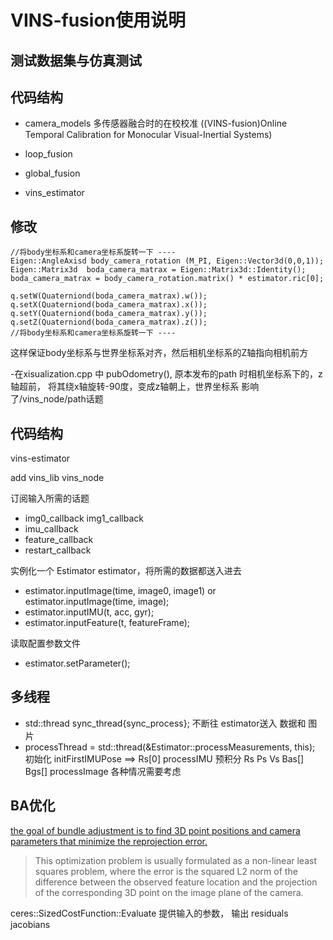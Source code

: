 
# VINS-fusion使用说明  

## 测试数据集与仿真测试

## 代码结构

- camera_models 多传感器融合时的在校校准
((VINS-fusion)Online Temporal Calibration for Monocular Visual-Inertial Systems)

- loop_fusion

- global_fusion

- vins_estimator


## 修改


    //将body坐标系和camera坐标系旋转一下 ----
    Eigen::AngleAxisd body_camera_rotation (M_PI, Eigen::Vector3d(0,0,1));
    Eigen::Matrix3d  boda_camera_matrax = Eigen::Matrix3d::Identity();
    boda_camera_matrax = body_camera_rotation.matrix() * estimator.ric[0];

    q.setW(Quaterniond(boda_camera_matrax).w());
    q.setX(Quaterniond(boda_camera_matrax).x());
    q.setY(Quaterniond(boda_camera_matrax).y());
    q.setZ(Quaterniond(boda_camera_matrax).z());
    //将body坐标系和camera坐标系旋转一下 ----

这样保证body坐标系与世界坐标系对齐，然后相机坐标系的Z轴指向相机前方


-在xisualization.cpp 中 pubOdometry(), 原本发布的path 时相机坐标系下的，z轴超前，
将其绕x轴旋转-90度，变成z轴朝上，世界坐标系
影响了/vins_node/path话题


## 代码结构

vins-estimator 

add vins_lib  vins_node


订阅输入所需的话题
- img0_callback  img1_callback
- imu_callback
- feature_callback
- restart_callback

实例化一个 Estimator estimator，将所需的数据都送入进去
- estimator.inputImage(time, image0, image1) or  estimator.inputImage(time, image);
- estimator.inputIMU(t, acc, gyr);
- estimator.inputFeature(t, featureFrame);

读取配置参数文件
- estimator.setParameter();



## 多线程

- std::thread sync_thread{sync_process}; 不断往 estimator送入 数据和 图片
- processThread   = std::thread(&Estimator::processMeasurements, this);
    初始化 initFirstIMUPose ==> Rs[0]
    processIMU 预积分 Rs Ps Vs Bas[] Bgs[]
    processImage 各种情况需要考虑



## BA优化
[the goal of bundle adjustment is to find 3D point positions and camera parameters that minimize the reprojection error.]()

> This optimization problem is usually formulated as a non-linear least squares problem, where the error is the squared L2 norm of the difference between the observed feature location and the projection of the corresponding 3D point on the image plane of the camera.

ceres::SizedCostFunction::Evaluate
提供输入的参数， 输出 residuals  jacobians